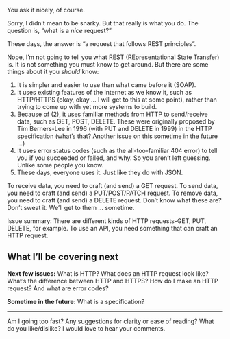 You ask it nicely, of course.

Sorry, I didn’t mean to be snarky. But that really is what you do. The question is, “what is a *nice* request?”

These days, the answer is “a request that follows REST principles”.

Nope, I’m not going to tell you what REST (REpresentational State Transfer) is. It is not something you must know to get around. But there are some things about it you *should* know:

1. It is simpler and easier to use than what came before it (SOAP).
2. It uses existing features of the internet as we know it, such as HTTP/HTTPS (okay, okay … I will get to this at some point), rather than trying to come up with yet more systems to build.
3. Because of (2), it uses familiar methods from HTTP to send/receive data, such as GET, POST, DELETE. These were originally proposed by Tim Berners-Lee in 1996 (with PUT and DELETE in 1999) in the HTTP specification (what’s that? Another issue on this sometime in the future …)
4. It uses error status codes (such as the all-too-familiar 404 error) to tell you if you succeeded or failed, and why. So you aren’t left guessing. Unlike some people you know.
5. These days, everyone uses it. Just like they do with JSON.

To receive data, you need to craft (and send) a GET request. To send data, you need to craft (and send) a PUT/POST/PATCH request. To remove data, you need to craft (and send) a DELETE request. Don’t know what these are? Don’t sweat it. We’ll get to them … sometime.

Issue summary: There are different kinds of HTTP requests-GET, PUT, DELETE, for example. To use an API, you need something that can craft an HTTP request.

## What I’ll be covering next

**Next few issues:** What is HTTP? What does an HTTP request look like? What’s the difference between HTTP and HTTPS? How do I make an HTTP request? And what are error codes?

**Sometime in the future:** What is a specification?

<hr/>

Am I going too fast? Any suggestions for clarity or ease of reading? What do you like/dislike? I would love to hear your comments.
